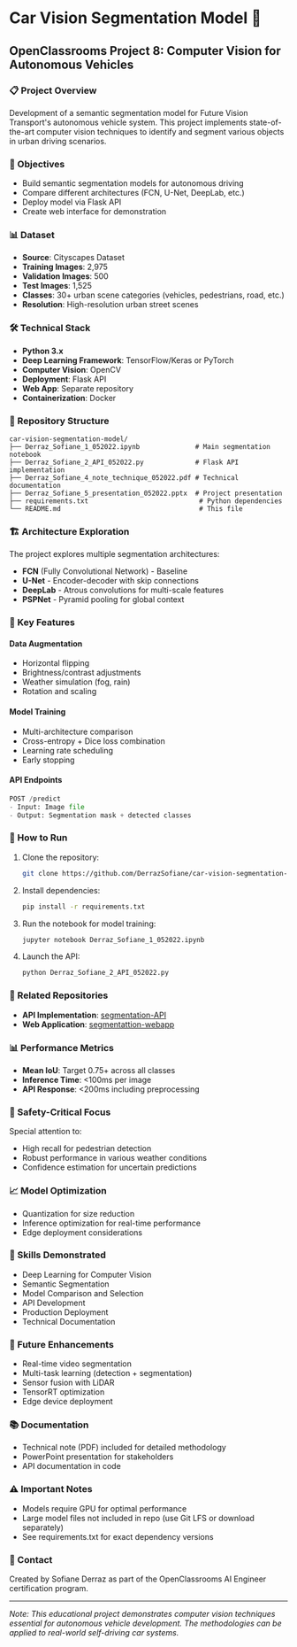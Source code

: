 # Car Vision Segmentation Model 🚗

## OpenClassrooms Project 8: Computer Vision for Autonomous Vehicles

### 📋 Project Overview
Development of a semantic segmentation model for Future Vision Transport's autonomous vehicle system. This project implements state-of-the-art computer vision techniques to identify and segment various objects in urban driving scenarios.

### 🎯 Objectives
- Build semantic segmentation models for autonomous driving
- Compare different architectures (FCN, U-Net, DeepLab, etc.)
- Deploy model via Flask API
- Create web interface for demonstration

### 📊 Dataset
- **Source**: Cityscapes Dataset
- **Training Images**: 2,975
- **Validation Images**: 500
- **Test Images**: 1,525
- **Classes**: 30+ urban scene categories (vehicles, pedestrians, road, etc.)
- **Resolution**: High-resolution urban street scenes

### 🛠️ Technical Stack
- **Python 3.x**
- **Deep Learning Framework**: TensorFlow/Keras or PyTorch
- **Computer Vision**: OpenCV
- **Deployment**: Flask API
- **Web App**: Separate repository
- **Containerization**: Docker

### 📁 Repository Structure
```
car-vision-segmentation-model/
├── Derraz_Sofiane_1_052022.ipynb              # Main segmentation notebook
├── Derraz_Sofiane_2_API_052022.py             # Flask API implementation
├── Derraz_Sofiane_4_note_technique_052022.pdf # Technical documentation
├── Derraz_Sofiane_5_presentation_052022.pptx  # Project presentation
├── requirements.txt                            # Python dependencies
└── README.md                                   # This file
```

### 🏗️ Architecture Exploration
The project explores multiple segmentation architectures:
- **FCN** (Fully Convolutional Network) - Baseline
- **U-Net** - Encoder-decoder with skip connections
- **DeepLab** - Atrous convolutions for multi-scale features
- **PSPNet** - Pyramid pooling for global context

### 🔧 Key Features

#### Data Augmentation
- Horizontal flipping
- Brightness/contrast adjustments
- Weather simulation (fog, rain)
- Rotation and scaling

#### Model Training
- Multi-architecture comparison
- Cross-entropy + Dice loss combination
- Learning rate scheduling
- Early stopping

#### API Endpoints
```python
POST /predict
- Input: Image file
- Output: Segmentation mask + detected classes
```

### 🚀 How to Run

1. Clone the repository:
   ```bash
   git clone https://github.com/DerrazSofiane/car-vision-segmentation-model.git
   ```

2. Install dependencies:
   ```bash
   pip install -r requirements.txt
   ```

3. Run the notebook for model training:
   ```bash
   jupyter notebook Derraz_Sofiane_1_052022.ipynb
   ```

4. Launch the API:
   ```bash
   python Derraz_Sofiane_2_API_052022.py
   ```

### 🔗 Related Repositories
- **API Implementation**: [segmentation-API](https://github.com/DerrazSofiane/segmentation-API)
- **Web Application**: [segmentattion-webapp](https://github.com/DerrazSofiane/segmentattion-webapp)

### 📊 Performance Metrics
- **Mean IoU**: Target 0.75+ across all classes
- **Inference Time**: <100ms per image
- **API Response**: <200ms including preprocessing

### 🎯 Safety-Critical Focus
Special attention to:
- High recall for pedestrian detection
- Robust performance in various weather conditions
- Confidence estimation for uncertain predictions

### 📈 Model Optimization
- Quantization for size reduction
- Inference optimization for real-time performance
- Edge deployment considerations

### 📝 Skills Demonstrated
- Deep Learning for Computer Vision
- Semantic Segmentation
- Model Comparison and Selection
- API Development
- Production Deployment
- Technical Documentation

### 🚀 Future Enhancements
- Real-time video segmentation
- Multi-task learning (detection + segmentation)
- Sensor fusion with LiDAR
- TensorRT optimization
- Edge device deployment

### 📚 Documentation
- Technical note (PDF) included for detailed methodology
- PowerPoint presentation for stakeholders
- API documentation in code

### ⚠️ Important Notes
- Models require GPU for optimal performance
- Large model files not included in repo (use Git LFS or download separately)
- See requirements.txt for exact dependency versions

### 🤝 Contact
Created by Sofiane Derraz as part of the OpenClassrooms AI Engineer certification program.

---
*Note: This educational project demonstrates computer vision techniques essential for autonomous vehicle development. The methodologies can be applied to real-world self-driving car systems.*
